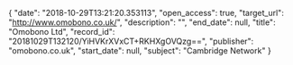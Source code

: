 {
  "date": "2018-10-29T13:21:20.353113", 
  "open_access": true, 
  "target_url": "http://www.omobono.co.uk/", 
  "description": "", 
  "end_date": null, 
  "title": "Omobono Ltd", 
  "record_id": "20181029T132120/YiHVKrXVxCT+RKHXgOVQzg==", 
  "publisher": "omobono.co.uk", 
  "start_date": null, 
  "subject": "Cambridge Network"
}

